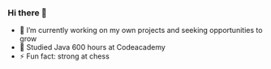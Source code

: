 ### Hi there 👋

<!--
**Endrulis/Endrulis** is a ✨ _special_ ✨ repository because its `README.md` (this file) appears on your GitHub profile.

Here are some ideas to get you started:
- 👯 I’m looking to collaborate on ...
- 🤔 I’m looking for help with ...
- 💬 Ask me about ...
- 📫 How to reach me: ...
- 😄 Pronouns: ...
- ⚡ Fun fact: ...
-->
- 🔭 I’m currently working on my own projects and seeking opportunities to grow
- 🌱 Studied Java 600 hours at Codeacademy
- ⚡ Fun fact: strong at chess


